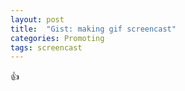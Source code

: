 ```yaml
---
layout: post
title:  "Gist: making gif screencast"
categories: Promoting
tags: screencast
---
```

:+1: 

